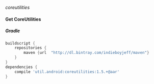 *coreutilities*

#### Get CoreUtilities

##### Gradle
```groovy
buildscript {
    repositories {
        maven {url  "http://dl.bintray.com/indieboyjeff/maven"}
    }
}
dependencies {
    compile 'util.android:coreutilities:1.5.+@aar'
}
````